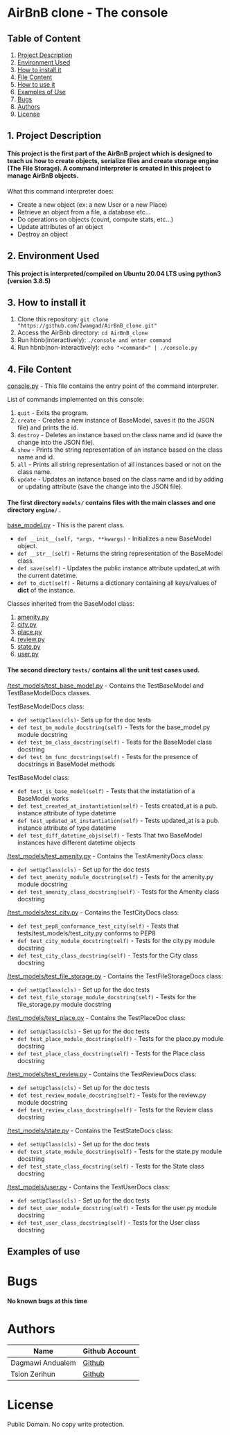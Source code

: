 # AirBnB clone - The console
## Table of Content
1. [Project Description](#Project-Description)
2. [Environment Used](#Environment-Used)
3. [How to install it](#How-to-install-it)
4. [File Content](#File-Content)
5. [How to use it](#Usage)
6. [Examples of Use](#Examples-of-Use)
7. [Bugs](#Bugs)
8. [Authors](#Authors)
9. [License](#License)

## 1. Project Description
#### This project is the first part of the AirBnB project which is designed to teach us how to create objects, serialize files and create storage engine (The File Storage). A command interpreter is created in this project to manage AirBnB objects.
What this command interpreter does:
* Create a new object (ex: a new User or a new Place)
* Retrieve an object from a file, a database etc…
* Do operations on objects (count, compute stats, etc…)
* Update attributes of an object
* Destroy an object

## 2. Environment Used
#### This project is interpreted/compiled on Ubuntu 20.04 LTS using python3 (version 3.8.5)
## 3. How to install it
1. Clone this repository: ```git clone "https://github.com/Iwamgad/AirBnB_clone.git" ```
2. Access the AirBnb directory: ```cd AirBnB_clone```
3. Run hbnb(interactively): ```./console and enter command```
4. Run hbnb(non-interactively): ```echo "<command>" | ./console.py```
## 4. File Content
[console.py](console.py) - This file contains the entry point of the command interpreter.

List of commands implemented on this console:
1. `quit` -  Exits the program.
2. `create` - Creates a new instance of BaseModel, saves it (to the JSON file) and prints the id.
3. `destroy` - Deletes an instance based on the class name and id (save the change into the JSON file). 
4. `show` - Prints the string representation of an instance based on the class name and id.
5.  `all` - Prints all string representation of all instances based or not on the class name. 
6. `update` - Updates an instance based on the class name and id by adding or updating attribute (save the change into the JSON file).

#### The first directory `models/` contains files with the main classes and one directory `engine/` . 
[base_model.py](/models/base_model.py) - This is the parent class.
* `def __init__(self, *args, **kwargs)` - Initializes a new BaseModel object.
* `def __str__(self)` - Returns the string representation of the BaseModel class.
* `def save(self)` - Updates the public instance attribute updated_at with the current datetime.
* `def to_dict(self)` - Returns a dictionary containing all keys/values of __dict__ of the instance.

Classes inherited from the BaseModel class:
1. [amenity.py](/models/amenity.py)
2. [city.py](/models/city.py)
3. [place.py](/models/place.py)
4. [review.py](/models/review.py)
5. [state.py](/models/state.py)
6. [user.py](/models/user.py)

#### The second directory `tests/` contains all the unit test cases used.
[/test_models/test_base_model.py](/tests/test_models/test_base_model.py) - Contains the TestBaseModel and TestBaseModelDocs classes.

TestBaseModelDocs class:
* `def setUpClass(cls)`- Sets up for the doc tests
* `def test_bm_module_docstring(self)` - Tests for the base_model.py module docstring
* `def test_bm_class_docstring(self)` - Tests for the BaseModel class docstring
* `def test_bm_func_docstrings(self)` - Tests for the presence of docstrings in BaseModel methods

TestBaseModel class:
* `def test_is_base_model(self)` - Tests that the instatiation of a BaseModel works
* `def test_created_at_instantiation(self)` - Tests created_at is a pub. instance attribute of type datetime
* `def test_updated_at_instantiation(self)` - Tests updated_at is a pub. instance attribute of type datetime
* `def test_diff_datetime_objs(self)` - Tests That two BaseModel instances have different datetime objects

[/test_models/test_amenity.py](/tests/test_models/test_amenity.py) - Contains the TestAmenityDocs class:
* `def setUpClass(cls)` - Set up for the doc tests
* `def test_amenity_module_docstring(self)` - Tests for the amenity.py module docstring
* `def test_amenity_class_docstring(self)` - Tests for the Amenity class docstring

[/test_models/test_city.py](/tests/test_models/test_city.py) - Contains the TestCityDocs class:
* `def test_pep8_conformance_test_city(self)` - Tests that tests/test_models/test_city.py conforms to PEP8
* `def test_city_module_docstring(self)` - Tests for the city.py module docstring
* `def test_city_class_docstring(self)` - Tests for the City class docstring

[/test_models/test_file_storage.py](/tests/test_models/test_file_storage.py) - Contains the TestFileStorageDocs class:
* `def setUpClass(cls)` - Set up for the doc tests
* `def test_file_storage_module_docstring(self)` - Tests for the file_storage.py module docstring

[/test_models/test_place.py](/tests/test_models/test_place.py) - Contains the TestPlaceDoc class:
* `def setUpClass(cls)` - Set up for the doc tests
* `def test_place_module_docstring(self)` - Tests for the place.py module docstring
* `def test_place_class_docstring(self)` - Tests for the Place class docstring

[/test_models/test_review.py](/tests/test_models/test_review.py) - Contains the TestReviewDocs class:
* `def setUpClass(cls)` - Set up for the doc tests
* `def test_review_module_docstring(self)` - Tests for the review.py module docstring
* `def test_review_class_docstring(self)` - Tests for the Review class docstring

[/test_models/state.py](/tests/test_models/test_state.py) - Contains the TestStateDocs class:
* `def setUpClass(cls)` - Set up for the doc tests
* `def test_state_module_docstring(self)` - Tests for the state.py module docstring
* `def test_state_class_docstring(self)` - Tests for the State class docstring

[/test_models/user.py](/tests/test_models/test_user.py) - Contains the TestUserDocs class:
* `def setUpClass(cls)` - Set up for the doc tests
* `def test_user_module_docstring(self)` - Tests for the user.py module docstring
* `def test_user_class_docstring(self)` - Tests for the User class docstring


## Examples of use

# Bugs
#### No known bugs at this time
# Authors
|Name | Github Account|
|-----|-------|
|Dagmawi Andualem|[Github](https://github.com/Iwamgad)|
|Tsion Zerihun|[Github](https://github.com/TsionZerihun)|

# License
Public Domain. No copy write protection.